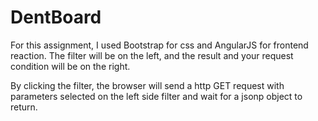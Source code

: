 # DentBoard
For this assignment, I used Bootstrap for css and AngularJS for frontend reaction.
The filter will be on the left, and the result and your request condition will be on the right.

By clicking the filter, the browser will send a http GET request with parameters selected on the left side filter and wait for a jsonp object to return. 